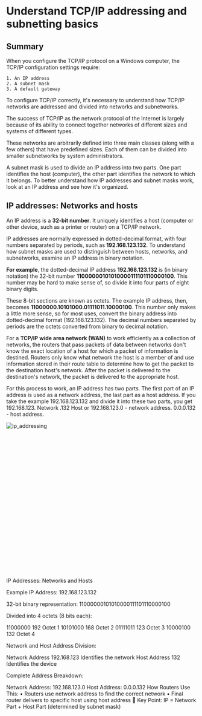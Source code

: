 
# Understand TCP/IP addressing and subnetting basics

## Summary

When you configure the TCP/IP protocol on a Windows computer, the TCP/IP configuration settings require:
```
1. An IP address
2. A subnet mask
3. A default gateway
```
To configure TCP/IP correctly, it's necessary to understand how TCP/IP networks are addressed and divided into networks and subnetworks.

The success of TCP/IP as the network protocol of the Internet is largely because of its ability to connect together networks of different sizes and systems of different types. 

These networks are arbitrarily defined into three main classes (along with a few others) that have predefined sizes. Each of them can be divided into smaller subnetworks by system administrators.

A subnet mask is used to divide an IP address into two parts. One part identifies the host (computer), the other part identifies the network to which it belongs. To better understand how IP addresses and subnet masks work, look at an IP address and see how it's organized.

## IP addresses: Networks and hosts

An IP address is a **32-bit number**. It uniquely identifies a host (computer or other device, such as a printer or router) on a TCP/IP network.

IP addresses are normally expressed in dotted-decimal format, with four numbers separated by periods, such as **192.168.123.132**. To understand how subnet masks are used to distinguish between hosts, networks, and subnetworks, examine an IP address in binary notation.

**For example**, the dotted-decimal IP address **192.168.123.132** is (in binary notation) the 32-bit number **11000000101010000111101110000100**. This number may be hard to make sense of, so divide it into four parts of eight binary digits.

These 8-bit sections are known as octets. The example IP address, then, becomes **11000000.10101000.01111011.10000100**. This number only makes a little more sense, so for most uses, convert the binary address into dotted-decimal format (192.168.123.132). The decimal numbers separated by periods are the octets converted from binary to decimal notation.

For a **TCP/IP** **wide area network (WAN)** to work efficiently as a collection of networks, the routers that pass packets of data between networks don't know the exact location of a host for which a packet of information is destined. Routers only know what network the host is a member of and use information stored in their route table to determine how to get the packet to the destination host's network. After the packet is delivered to the destination's network, the packet is delivered to the appropriate host.

For this process to work, an IP address has two parts. The first part of an IP address is used as a network address, the last part as a host address. If you take the example 192.168.123.132 and divide it into these two parts, you get 192.168.123. Network .132 Host or 192.168.123.0 - network address. 0.0.0.132 - host address.

![ip_addressing](https://github.com/user-attachments/assets/b7a6c5ad-f6c8-4bae-b447-a5832cb7a170)
<svg width="800" height="600" xmlns="http://www.w3.org/2000/svg">
  <!-- Background -->
  <rect width="800" height="600" fill="#f8f9fa" stroke="#dee2e6" stroke-width="2"/>
  
  <!-- Title -->
  <text x="400" y="30" text-anchor="middle" font-family="Arial, sans-serif" font-size="24" font-weight="bold" fill="#212529">IP Addresses: Networks and Hosts</text>
  
  <!-- IP Address Example -->
  <text x="50" y="70" font-family="Arial, sans-serif" font-size="16" font-weight="bold" fill="#495057">Example IP Address: 192.168.123.132</text>
  
  <!-- 32-bit representation -->
  <text x="50" y="100" font-family="Arial, sans-serif" font-size="14" fill="#6c757d">32-bit binary representation:</text>
  <rect x="50" y="110" width="700" height="40" fill="#e9ecef" stroke="#adb5bd" stroke-width="1" rx="5"/>
  <text x="400" y="135" text-anchor="middle" font-family="Courier New, monospace" font-size="16" font-weight="bold" fill="#dc3545">11000000101010000111101110000100</text>
  
  <!-- Octets breakdown -->
  <text x="50" y="180" font-family="Arial, sans-serif" font-size="14" fill="#6c757d">Divided into 4 octets (8 bits each):</text>
  
  <!-- Octet 1 -->
  <rect x="50" y="200" width="150" height="60" fill="#d1ecf1" stroke="#bee5eb" stroke-width="2" rx="5"/>
  <text x="125" y="220" text-anchor="middle" font-family="Courier New, monospace" font-size="14" font-weight="bold" fill="#0c5460">11000000</text>
  <text x="125" y="240" text-anchor="middle" font-family="Arial, sans-serif" font-size="18" font-weight="bold" fill="#155724">192</text>
  <text x="125" y="255" text-anchor="middle" font-family="Arial, sans-serif" font-size="12" fill="#6c757d">Octet 1</text>
  
  <!-- Octet 2 -->
  <rect x="220" y="200" width="150" height="60" fill="#d1ecf1" stroke="#bee5eb" stroke-width="2" rx="5"/>
  <text x="295" y="220" text-anchor="middle" font-family="Courier New, monospace" font-size="14" font-weight="bold" fill="#0c5460">10101000</text>
  <text x="295" y="240" text-anchor="middle" font-family="Arial, sans-serif" font-size="18" font-weight="bold" fill="#155724">168</text>
  <text x="295" y="255" text-anchor="middle" font-family="Arial, sans-serif" font-size="12" fill="#6c757d">Octet 2</text>
  
  <!-- Octet 3 -->
  <rect x="390" y="200" width="150" height="60" fill="#d1ecf1" stroke="#bee5eb" stroke-width="2" rx="5"/>
  <text x="465" y="220" text-anchor="middle" font-family="Courier New, monospace" font-size="14" font-weight="bold" fill="#0c5460">01111011</text>
  <text x="465" y="240" text-anchor="middle" font-family="Arial, sans-serif" font-size="18" font-weight="bold" fill="#155724">123</text>
  <text x="465" y="255" text-anchor="middle" font-family="Arial, sans-serif" font-size="12" fill="#6c757d">Octet 3</text>
  
  <!-- Octet 4 -->
  <rect x="560" y="200" width="150" height="60" fill="#d4edda" stroke="#c3e6cb" stroke-width="2" rx="5"/>
  <text x="635" y="220" text-anchor="middle" font-family="Courier New, monospace" font-size="14" font-weight="bold" fill="#0c5460">10000100</text>
  <text x="635" y="240" text-anchor="middle" font-family="Arial, sans-serif" font-size="18" font-weight="bold" fill="#721c24">132</text>
  <text x="635" y="255" text-anchor="middle" font-family="Arial, sans-serif" font-size="12" fill="#6c757d">Octet 4</text>
  
  <!-- Network vs Host division -->
  <text x="50" y="300" font-family="Arial, sans-serif" font-size="16" font-weight="bold" fill="#495057">Network and Host Address Division:</text>
  
  <!-- Network portion -->
  <rect x="50" y="320" width="350" height="80" fill="#cce5ff" stroke="#0066cc" stroke-width="3" rx="5"/>
  <text x="225" y="340" text-anchor="middle" font-family="Arial, sans-serif" font-size="14" font-weight="bold" fill="#003d7a">Network Address</text>
  <text x="225" y="365" text-anchor="middle" font-family="Courier New, monospace" font-size="18" font-weight="bold" fill="#0066cc">192.168.123</text>
  <text x="225" y="385" text-anchor="middle" font-family="Arial, sans-serif" font-size="12" fill="#6c757d">Identifies the network</text>
  
  <!-- Host portion -->
  <rect x="420" y="320" width="150" height="80" fill="#ffe6cc" stroke="#ff6600" stroke-width="3" rx="5"/>
  <text x="495" y="340" text-anchor="middle" font-family="Arial, sans-serif" font-size="14" font-weight="bold" fill="#cc4400">Host Address</text>
  <text x="495" y="365" text-anchor="middle" font-family="Courier New, monospace" font-size="18" font-weight="bold" fill="#ff6600">132</text>
  <text x="495" y="385" text-anchor="middle" font-family="Arial, sans-serif" font-size="12" fill="#6c757d">Identifies the device</text>
  
  <!-- Full breakdown -->
  <text x="50" y="440" font-family="Arial, sans-serif" font-size="16" font-weight="bold" fill="#495057">Complete Address Breakdown:</text>
  
  <!-- Network address line -->
  <rect x="50" y="460" width="300" height="30" fill="#e6f3ff" stroke="#0066cc" stroke-width="1" rx="3"/>
  <text x="70" y="480" font-family="Arial, sans-serif" font-size="14" font-weight="bold" fill="#0066cc">Network Address:</text>
  <text x="200" y="480" font-family="Courier New, monospace" font-size="14" font-weight="bold" fill="#003d7a">192.168.123.0</text>
  
  <!-- Host address line -->
  <rect x="50" y="500" width="300" height="30" fill="#fff3e6" stroke="#ff6600" stroke-width="1" rx="3"/>
  <text x="70" y="520" font-family="Arial, sans-serif" font-size="14" font-weight="bold" fill="#ff6600">Host Address:</text>
  <text x="200" y="520" font-family="Courier New, monospace" font-size="14" font-weight="bold" fill="#cc4400">0.0.0.132</text>
  
  <!-- Router explanation -->
  <rect x="400" y="450" width="350" height="100" fill="#f8f9fa" stroke="#dee2e6" stroke-width="1" rx="5"/>
  <text x="575" y="470" text-anchor="middle" font-family="Arial, sans-serif" font-size="14" font-weight="bold" fill="#495057">How Routers Use This:</text>
  <text x="420" y="490" font-family="Arial, sans-serif" font-size="12" fill="#6c757d">• Routers use network address to</text>
  <text x="420" y="505" font-family="Arial, sans-serif" font-size="12" fill="#6c757d">  find the correct network</text>
  <text x="420" y="520" font-family="Arial, sans-serif" font-size="12" fill="#6c757d">• Final router delivers to specific</text>
  <text x="420" y="535" font-family="Arial, sans-serif" font-size="12" fill="#6c757d">  host using host address</text>
  
  <!-- Key point -->
  <rect x="50" y="560" width="700" height="30" fill="#d4edda" stroke="#28a745" stroke-width="2" rx="5"/>
  <text x="400" y="580" text-anchor="middle" font-family="Arial, sans-serif" font-size="14" font-weight="bold" fill="#155724">🔑 Key Point: IP = Network Part + Host Part (determined by subnet mask)</text>
</svg>
